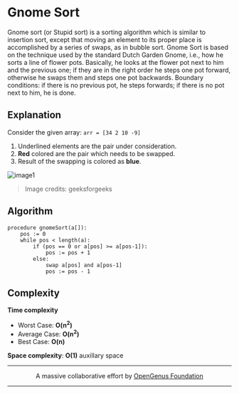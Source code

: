 # Gnome Sort
Gnome sort (or Stupid sort) is a sorting algorithm which is similar to insertion sort, except that moving an element to its proper place is accomplished by a series of swaps, as in bubble sort. 
Gnome Sort is based on the technique used by the standard Dutch Garden Gnome, i.e., how he sorts a line of flower pots. Basically, he looks at the flower pot next to him and the previous one; if they are in the right order he steps one pot forward, otherwise he swaps them and steps one pot backwards. Boundary conditions: if there is no previous pot, he steps forwards; if there is no pot next to him, he is done. 


## Explanation
Consider the given array:
   `arr = [34 2 10 -9]`

1. Underlined elements are the pair under consideration.
2. **Red** colored are the pair which needs to be swapped.
3. Result of the swapping is colored as **blue**.

![image1](https://www.geeksforgeeks.org/wp-content/uploads/gnomesort.png)

> Image credits: geeksforgeeks


## Algorithm
```
procedure gnomeSort(a[]):
    pos := 0
    while pos < length(a):
        if (pos == 0 or a[pos] >= a[pos-1]):
            pos := pos + 1
        else:
            swap a[pos] and a[pos-1]
            pos := pos - 1
```

## Complexity
**Time complexity**
- Worst Case: **O(n<sup>2</sup>)**
- Average Case: **O(n<sup>2</sup>)**
- Best Case: **O(n)**

**Space complexity**: **O(1)** auxillary space

---
<p align="center">
	A massive collaborative effort by <a href="https://github.com/OpenGenus/cosmos">OpenGenus Foundation</a> 
</p>

---